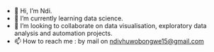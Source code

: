 - 👋 Hi, I’m Ndi.
- 🌱 I’m currently learning data science.
- 💞️ I’m looking to collaborate on data visualisation, exploratory data analysis and automation projects.
- 📫 How to reach me : by mail on ndivhuwobongwe15@gmail.com

<!---
ndibongwe26/ndibongwe26 is a ✨ special ✨ repository because its `README.md` (this file) appears on your GitHub profile.
You can click the Preview link to take a look at your changes.
--->
